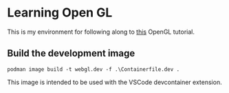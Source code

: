 # Learning Open GL

This is my environment for following along to [this](https://learnopengl.com/Introduction) OpenGL tutorial.

## Build the development image

```
podman image build -t webgl.dev -f .\Containerfile.dev .
```

This image is intended to be used with the VSCode devcontainer extension.
